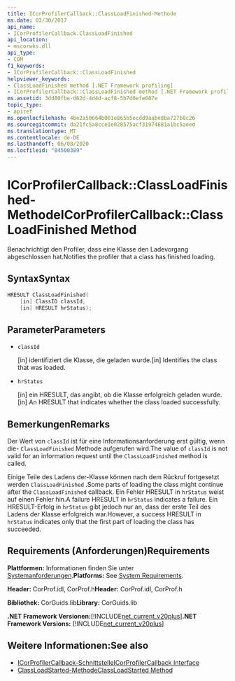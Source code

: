 ```yaml
---
title: ICorProfilerCallback::ClassLoadFinished-Methode
ms.date: 03/30/2017
api_name:
- ICorProfilerCallback.ClassLoadFinished
api_location:
- mscorwks.dll
api_type:
- COM
f1_keywords:
- ICorProfilerCallback::ClassLoadFinished
helpviewer_keywords:
- ClassLoadFinished method [.NET Framework profiling]
- ICorProfilerCallback::ClassLoadFinished method [.NET Framework profiling]
ms.assetid: 3dd80fbe-d62d-4d4d-acf8-5b7d0efe607e
topic_type:
- apiref
ms.openlocfilehash: 4be2a50664b001e865b5ecdd9aabe8ba727b8c26
ms.sourcegitcommit: da21fc5a8cce1e028575acf31974681a1bc5aeed
ms.translationtype: MT
ms.contentlocale: de-DE
ms.lasthandoff: 06/08/2020
ms.locfileid: "84500389"
---
```

# <a name="icorprofilercallbackclassloadfinished-method"></a><span data-ttu-id="bd5f4-102">ICorProfilerCallback::ClassLoadFinished-Methode</span><span class="sxs-lookup"><span data-stu-id="bd5f4-102">ICorProfilerCallback::ClassLoadFinished Method</span></span>
<span data-ttu-id="bd5f4-103">Benachrichtigt den Profiler, dass eine Klasse den Ladevorgang abgeschlossen hat.</span><span class="sxs-lookup"><span data-stu-id="bd5f4-103">Notifies the profiler that a class has finished loading.</span></span>  
  
## <a name="syntax"></a><span data-ttu-id="bd5f4-104">Syntax</span><span class="sxs-lookup"><span data-stu-id="bd5f4-104">Syntax</span></span>  
  
```cpp  
HRESULT ClassLoadFinished(  
    [in] ClassID classId,  
    [in] HRESULT hrStatus);  
```  
  
## <a name="parameters"></a><span data-ttu-id="bd5f4-105">Parameter</span><span class="sxs-lookup"><span data-stu-id="bd5f4-105">Parameters</span></span>

- `classId`

  <span data-ttu-id="bd5f4-106">\[in] identifiziert die Klasse, die geladen wurde.</span><span class="sxs-lookup"><span data-stu-id="bd5f4-106">\[in] Identifies the class that was loaded.</span></span>

- `hrStatus`

  <span data-ttu-id="bd5f4-107">\[in] ein HRESULT, das angibt, ob die Klasse erfolgreich geladen wurde.</span><span class="sxs-lookup"><span data-stu-id="bd5f4-107">\[in] An HRESULT that indicates whether the class loaded successfully.</span></span>

## <a name="remarks"></a><span data-ttu-id="bd5f4-108">Bemerkungen</span><span class="sxs-lookup"><span data-stu-id="bd5f4-108">Remarks</span></span>  
 <span data-ttu-id="bd5f4-109">Der Wert von `classId` ist für eine Informationsanforderung erst gültig, wenn die- `ClassLoadFinished` Methode aufgerufen wird.</span><span class="sxs-lookup"><span data-stu-id="bd5f4-109">The value of `classId` is not valid for an information request until the `ClassLoadFinished` method is called.</span></span>  
  
 <span data-ttu-id="bd5f4-110">Einige Teile des Ladens der-Klasse können nach dem Rückruf fortgesetzt werden `ClassLoadFinished` .</span><span class="sxs-lookup"><span data-stu-id="bd5f4-110">Some parts of loading the class might continue after the `ClassLoadFinished` callback.</span></span> <span data-ttu-id="bd5f4-111">Ein Fehler HRESULT in `hrStatus` weist auf einen Fehler hin.</span><span class="sxs-lookup"><span data-stu-id="bd5f4-111">A failure HRESULT in `hrStatus` indicates a failure.</span></span> <span data-ttu-id="bd5f4-112">Ein HRESULT-Erfolg in `hrStatus` gibt jedoch nur an, dass der erste Teil des Ladens der Klasse erfolgreich war.</span><span class="sxs-lookup"><span data-stu-id="bd5f4-112">However, a success HRESULT in `hrStatus` indicates only that the first part of loading the class has succeeded.</span></span>  
  
## <a name="requirements"></a><span data-ttu-id="bd5f4-113">Requirements (Anforderungen)</span><span class="sxs-lookup"><span data-stu-id="bd5f4-113">Requirements</span></span>  
 <span data-ttu-id="bd5f4-114">**Plattformen:** Informationen finden Sie unter [Systemanforderungen](../../get-started/system-requirements.md).</span><span class="sxs-lookup"><span data-stu-id="bd5f4-114">**Platforms:** See [System Requirements](../../get-started/system-requirements.md).</span></span>  
  
 <span data-ttu-id="bd5f4-115">**Header:** CorProf.idl, CorProf.h</span><span class="sxs-lookup"><span data-stu-id="bd5f4-115">**Header:** CorProf.idl, CorProf.h</span></span>  
  
 <span data-ttu-id="bd5f4-116">**Bibliothek:** CorGuids.lib</span><span class="sxs-lookup"><span data-stu-id="bd5f4-116">**Library:** CorGuids.lib</span></span>  
  
 <span data-ttu-id="bd5f4-117">**.NET Framework Versionen:**[!INCLUDE[net_current_v20plus](../../../../includes/net-current-v20plus-md.md)]</span><span class="sxs-lookup"><span data-stu-id="bd5f4-117">**.NET Framework Versions:** [!INCLUDE[net_current_v20plus](../../../../includes/net-current-v20plus-md.md)]</span></span>  
  
## <a name="see-also"></a><span data-ttu-id="bd5f4-118">Weitere Informationen:</span><span class="sxs-lookup"><span data-stu-id="bd5f4-118">See also</span></span>

- [<span data-ttu-id="bd5f4-119">ICorProfilerCallback-Schnittstelle</span><span class="sxs-lookup"><span data-stu-id="bd5f4-119">ICorProfilerCallback Interface</span></span>](icorprofilercallback-interface.md)
- [<span data-ttu-id="bd5f4-120">ClassLoadStarted-Methode</span><span class="sxs-lookup"><span data-stu-id="bd5f4-120">ClassLoadStarted Method</span></span>](icorprofilercallback-classloadstarted-method.md)
